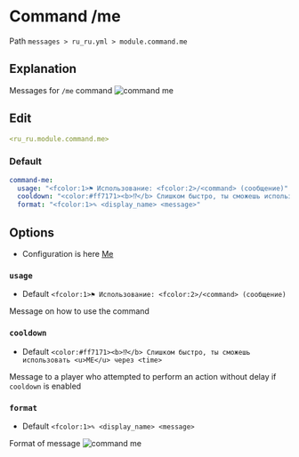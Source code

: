# Command /me
Path `messages > ru_ru.yml > module.command.me`

## Explanation
Messages for `/me` command
![command me](/commandme.png)

## Edit
```yaml
<ru_ru.module.command.me>
```

### Default
```yaml
command-me:
  usage: "<fcolor:1>⚑ Использование: <fcolor:2>/<command> (сообщение)"
  cooldown: "<color:#ff7171><b>⁉</b> Слишком быстро, ты сможешь использовать <u>ME</u> через <time>"
  format: "<fcolor:1>✎ <display_name> <message>"
```

## Options

- Configuration is here [Me](/en/config/module/command/command-me/)

### `usage`
- Default `<fcolor:1>⚑ Использование: <fcolor:2>/<command> (сообщение)`

Message on how to use the command

### `cooldown`
- Default `<color:#ff7171><b>⁉</b> Слишком быстро, ты сможешь использовать <u>ME</u> через <time>`

Message to a player who attempted to perform an action without delay if `cooldown` is enabled

### `format`
- Default `<fcolor:1>✎ <display_name> <message>`

Format of message
![command me](/commandme.png)



